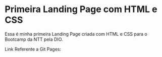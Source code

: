 # Primeira Landing Page com HTML e CSS

Essa é minha primeira Landing Page criada com HTML e CSS para o Bootcamp da NTT pela DIO.

Link Referente a Git Pages:
